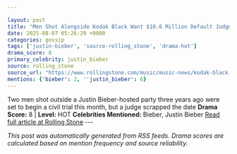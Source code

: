 ```yaml
---

layout: post
title: "Men Shot Alongside Kodak Black Want $10.6 Million Default Judgment Against Rapper"
date: 2025-08-07 05:26:29 +0000
categories: gossip
tags: ['justin-bieber', 'source-rolling_stone', 'drama-hot']
drama_score: 8
primary_celebrity: justin_bieber
source: rolling_stone
source_url: "https://www.rollingstone.com/music/music-news/kodak-black-justin-bieber-party-shooting-lawsuit-default-1235402354/"
mentions: {'bieber': 2, ''justin_bieber': 6}
---
```


Two men shot outside a Justin Bieber-hosted party three years ago were set to begin a civil trial this month, but a judge scrapped the date **Drama Score:** 8 | **Level:** HOT **Celebrities Mentioned:** Bieber, Justin Bieber [Read full article at Rolling Stone](https://www.rollingstone.com/music/music-news/kodak-black-justin-bieber-party-shooting-lawsuit-default-1235402354/) --- 

*This post was automatically generated from RSS feeds. Drama scores are calculated based on mention frequency and source reliability.*